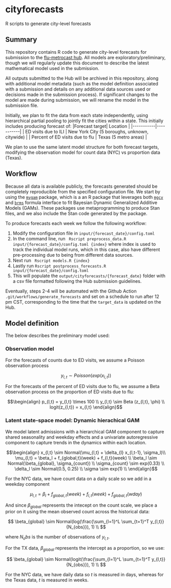 # cityforecasts
R scripts to generate city-level forecasts

## Summary
This repository contains R code to generate city-level forecasts for submission to the [flu-metrocast hub](https://github.com/reichlab/flu-metrocast).
All models are exploratory/preliminary, though we will regularly update this document to describe the latest mathematical model used in the submission.

All outputs submitted to the Hub will be archived in this repository, along with additional model metadata (such as the model definition associated with a submission and details on any additional data sources used or decisions made in the submission process).
If significant changes to the model are made during submission, we will rename the model in the submission file.

Initially, we plan to fit the data from each state independently, using hierarchical partial pooling to jointly fit the cities within a state.
This initially includes producing forecast of:
|Forecast target| Location |
|-----------|-----------|
| ED visits due to ILI | New York City (5 boroughs, unknown, citywide) |
| Percent of ED visits due to flu | Texas (5 metro areas) |

We plan to use the same latent model structure for both forecast targets, modifying the observation model for count data (NYC) vs proportion data (Texas).

## Workflow
Because all data is available publicly, the forecasts generated should be completely reproducible from the specified configuration file.
We start by using the [`mvgam`](https://github.com/nicholasjclark/mvgam) package, which is a an R package that leverages both [`mgcv`](https://cran.r-project.org/web/packages/mgcv/index.html) and [`brms`](https://paulbuerkner.com/brms/) formula interface to fit Bayesian Dynamic Generalized Additive Models (GAMs).
These packages use metaprogramming to produce Stan files, and we also include the Stan code generated by the package.

To produce forecasts each week we follow the following workflow:

1. Modify the configuration file in `input/{forecast_date}/config.toml`
2. In the command line, run ` Rscript preprocess_data.R input/{forecast_date}/config.toml {index}` where index is used to track the individual model runs, which in this case, also have different pre-processing due to being from different data sources. 
3. Next run ` Rscript models.R {index}`
4. Lastly run `Rscript postprocess_forecasts.R input/{forecast_date}/config.toml`
5. This will populate the `output/cityforecasts/{forecast_date}` folder with a csv file formatted following the Hub submission guidelines.

Eventually, steps 2-4 will be automated with the Github Action `.git/workflows/generate_forecasts` and set on a schedule to run after 12 pm CST, corresponding to the time that the `target_data` is updated on the Hub.

## Model definition

The below describes the preliminary model used:
### Observation model
For the forecasts of counts due to ED visits, we assume a Poisson observation process

$$
y_{l,t} \sim Poisson(exp(x_{l,t}))
$$

For the forecasts of the percent of ED visits due to flu, we assume a Beta observation process on the proportion of ED visits due to flu:

```math
\begin{align}
p_{l,t} = y_{l,t} \times 100 \\
y_{l,t} \sim Beta (z_{l,t}, \phi) \\
logit(z_{l,t}) = x_{l,t}
\end{align}
```

### Latent state-space model: Dynamic hierachical GAM
We model latent admissions with a hierarchical GAM component to capture shared seasonality and weekday effects and a univariate autoregressive component to capture trends in the dynamics within each location.

```math
\begin{align}
x_{l,t} \sim Normal(\mu_{l,t} + \delta_{l} x_{l,t-1},  \sigma_l)\\
\mu_{l,t} = \beta_l + f_{global,t}(week) + f_{l,t}(week) \\
\beta_l \sim Normal(\beta_{global}, \sigma_{count}) \\
\sigma_{count} \sim exp(0.33) \\
\delta_l \sim Normal(0.5, 0.25) \\
\sigma \sim exp(1) \\
\end{align}
```

For the NYC data, we have count data on a daily scale so we add in a weekday component
```math
\mu_{l,t} =  \beta_l + f_{global,t}(week) + f_{l,t}(week) + f_{global,t}(wday)
```
And since $\beta_{global}$ represents the intecept on the count scale, we place a prior on it using the mean observed count across the historical data:

$$
\beta_{global} \sim Normal(log(\frac{\sum_{l=1}^L \sum_{t=1}^T y_{l,t}}{N_{obs}}), 1) \\
$$

where $N_obs$ is the number of observations of $y_{l,t}$. 

For the TX data, $\beta_{global}$ represents the intercept as a proportion, so we use:

$$
\beta_{global} \sim Normal(logit(\frac{\sum_{l=1}^L \sum_{t=1}^T y_{l,t}}{N_{obs}}), 1) \\
$$



For the NYC data, we have daily data so $t$ is measured in days, whereas for the Texas data, $t$ is measured in weeks.
